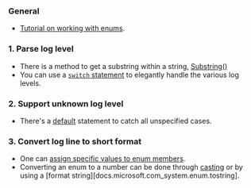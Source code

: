 ### General

- [Tutorial on working with enums][docs.microsoft.com-enumeration-types].

### 1. Parse log level

- There is a method to get a substring within a string, [Substring()](https://docs.microsoft.com/en-us/dotnet/api/system.string.substring?view=netframework-4.8)
- You can use a [`switch` statement](https://docs.microsoft.com/en-us/dotnet/csharp/language-reference/keywords/switch) to elegantly handle the various log levels.

### 2. Support unknown log level

- There's a [default](https://docs.microsoft.com/en-us/dotnet/csharp/language-reference/keywords/switch#the-default-case) statement to catch all unspecified cases.

### 3. Convert log line to short format

- One can [assign specific values to enum members][docs.microsoft.com_creating-an-enumeration-type].
- Converting an enum to a number can be done through [casting][docs.microsoft.com_enumeration-types-casting] or by using a [format string][docs.microsoft.com_system.enum.tostring].

[docs.microsoft.com-enumeration-types]: https://docs.microsoft.com/en-us/dotnet/csharp/programming-guide/enumeration-types
[docs.microsoft.com_enumeration-types-casting]: https://docs.microsoft.com/en-us/dotnet/csharp/programming-guide/enumeration-types#code-try-1
[docs.microsoft.com_creating-an-enumeration-type]: https://docs.microsoft.com/en-us/dotnet/api/system.enum?view=netcore-3.0#creating-an-enumeration-type
